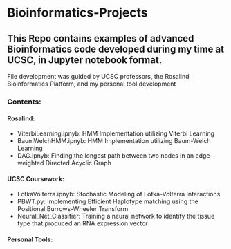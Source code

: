 # Bioinformatics-Projects

## This Repo contains examples of advanced Bioinformatics code developed during my time at UCSC, in Jupyter notebook format.
File development was guided by UCSC professors, the Rosalind Bioinformatics Platform, and my personal tool development

### Contents:

#### Rosalind:
- ViterbiLearning.ipnyb: HMM Implementation utilizing Viterbi Learning
- BaumWelchHMM.ipnyb: HMM Implementation utilizing Baum-Welch Learning
- DAG.ipnyb: Finding the longest path between two nodes in an edge-weighted Directed Acyclic Graph
#### UCSC Coursework:
- LotkaVolterra.ipnyb: Stochastic Modeling of Lotka-Volterra Interactions
- PBWT.py: Implementing Efficient Haplotype matching using the Positional Burrows-Wheeler Transform
- Neural_Net_Classifier: Training a neural network to identify the tissue type that produced an RNA expression vector
#### Personal Tools:
